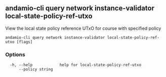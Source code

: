 ## andamio-cli query network instance-validator local-state-policy-ref-utxo

View the local state policy reference UTxO for course with specified policy

```
andamio-cli query network instance-validator local-state-policy-ref-utxo [flags]
```

### Options

```
  -h, --help            help for local-state-policy-ref-utxo
      --policy string   
```

